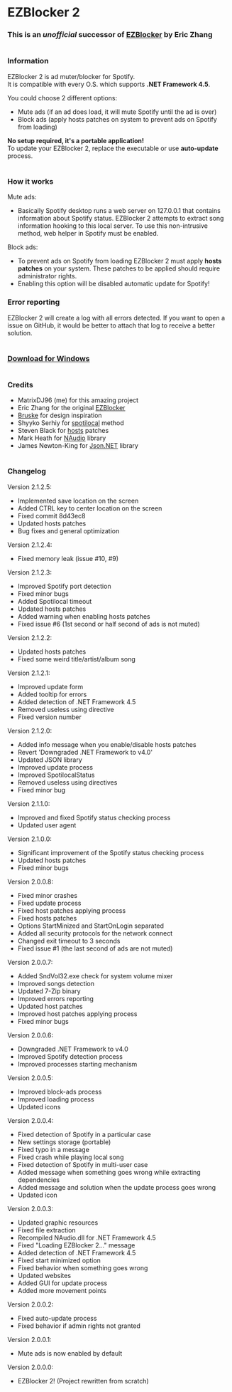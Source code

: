 # EZBlocker 2

### This is an <i>unofficial</i> successor of [EZBlocker][1] by Eric Zhang

#

### Information

EZBlocker 2 is ad muter/blocker for Spotify.<br>
It is compatible with every O.S. which supports <b>.NET Framework 4.5</b>.

You could choose 2 different options:
- Mute ads (if an ad does load, it will mute Spotify until the ad is over)
- Block ads (apply hosts patches on system to prevent ads on Spotify from loading)

<b>No setup required, it's a portable application!</b><br>
To update your EZBlocker 2, replace the executable or use <b>auto-update</b> process.<br>

#

### How it works

Mute ads:
- Basically Spotify desktop runs a web server on 127.0.0.1 that contains information about Spotify status. EZBlocker 2 attempts to extract song information hooking to this local server. To use this non-intrusive method, web helper in Spotify must be enabled.

Block ads:
- To prevent ads on Spotify from loading EZBlocker 2 must apply <b>hosts patches</b> on your system. These patches to be applied should require administrator rights.
- Enabling this option will be disabled automatic update for Spotify!

### Error reporting

EZBlocker 2 will create a log with all errors detected. If you want to open a issue on GitHub, it would be better to attach that log to receive a better solution.

#

### [Download for Windows][7]

#

### Credits

- MatrixDJ96 (me) for this amazing project
- Eric Zhang for the original [EZBlocker][1]
- [Bruske][2] for design inspiration
- Shyyko Serhiy for [spotilocal][3] method
- Steven Black for [hosts][4] patches
- Mark Heath for [NAudio][5] library
- James Newton-King for [Json.NET][6] library

#

### Changelog

Version 2.1.2.5:
- Implemented save location on the screen
- Added CTRL key to center location on the screen
- Fixed commit 8d43ec8
- Updated hosts patches
- Bug fixes and general optimization

Version 2.1.2.4:
-  Fixed memory leak (issue #10, #9)

Version 2.1.2.3:
- Improved Spotify port detection
- Fixed minor bugs
- Added Spotilocal timeout
- Updated hosts patches
- Added warning when enabling hosts patches
- Fixed issue #6 (1st second or half second of ads is not muted)

Version 2.1.2.2:
- Updated hosts patches
- Fixed some weird title/artist/album song

Version 2.1.2.1:
- Improved update form
- Added tooltip for errors
- Added detection of .NET Framework 4.5
- Removed useless using directive
- Fixed version number

Version 2.1.2.0:
- Added info message when you enable/disable hosts patches
- Revert 'Downgraded .NET Framework to v4.0'
- Updated JSON library
- Improved update process
- Improved SpotilocalStatus
- Removed useless using directives
- Fixed minor bug

Version 2.1.1.0:
- Improved and fixed Spotify status checking process
- Updated user agent

Version 2.1.0.0:
- Significant improvement of the Spotify status checking process
- Updated hosts patches
- Fixed minor bugs

Version 2.0.0.8:
- Fixed minor crashes
- Fixed update process
- Fixed host patches applying process
- Fixed hosts patches
- Options StartMinized and StartOnLogin separated
- Added all security protocols for the network connect
- Changed exit timeout to 3 seconds
- Fixed issue #1 (the last second of ads are not muted)

Version 2.0.0.7:
- Added SndVol32.exe check for system volume mixer
- Improved songs detection
- Updated 7-Zip binary
- Improved errors reporting
- Updated host patches
- Improved host patches applying process
- Fixed minor bugs

Version 2.0.0.6:
- Downgraded .NET Framework to v4.0
- Improved Spotify detection process
- Improved processes starting mechanism

Version 2.0.0.5:
- Improved block-ads process
- Improved loading process
- Updated icons

Version 2.0.0.4:
- Fixed detection of Spotify in a particular case
- New settings storage (portable)
- Fixed typo in a message
- Fixed crash while playing local song
- Fixed detection of Spotify in multi-user case
- Added message when something goes wrong while extracting dependencies
- Added message and solution when the update process goes wrong
- Updated icon

Version 2.0.0.3:
- Updated graphic resources
- Fixed file extraction
- Recompiled NAudio.dll for .NET Framework 4.5
- Fixed "Loading EZBlocker 2..." message
- Added detection of .NET Framework 4.5
- Fixed start minimized option
- Fixed behavior when something goes wrong
- Updated websites
- Added GUI for update process
- Added more movement points

Version 2.0.0.2:
- Fixed auto-update process
- Fixed behavior if admin rights not granted

Version 2.0.0.1:
- Mute ads is now enabled by default

Version 2.0.0.0:
- EZBlocker 2! (Project rewritten from scratch)

[1]: https://github.com/Xeroday/Spotify-Ad-Blocker
[2]: https://github.com/Bruske
[3]: https://github.com/ShyykoSerhiy/spotilocal
[4]: https://github.com/FadeMind/hosts.extras
[5]: https://github.com/naudio/NAudio
[6]: https://github.com/JamesNK/Newtonsoft.Json
[7]: https://github.com/MatrixDJ96/EZBlocker2/releases
